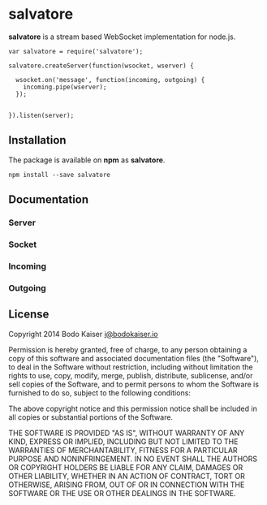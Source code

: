 # salvatore

**salvatore** is a stream based WebSocket implementation for node.js.

    var salvatore = require('salvatore');

    salvatore.createServer(function(wsocket, wserver) {

      wsocket.on('message', function(incoming, outgoing) {
        incoming.pipe(wserver);
      });


    }).listen(server);

## Installation

The package is available on **npm** as **salvatore**.

    npm install --save salvatore

## Documentation

### Server

### Socket

### Incoming

### Outgoing

## License

Copyright 2014 Bodo Kaiser <i@bodokaiser.io>

Permission is hereby granted, free of charge, to any person obtaining
a copy of this software and associated documentation files (the
"Software"), to deal in the Software without restriction, including
without limitation the rights to use, copy, modify, merge, publish,
distribute, sublicense, and/or sell copies of the Software, and to
permit persons to whom the Software is furnished to do so, subject to
the following conditions:

The above copyright notice and this permission notice shall be
included in all copies or substantial portions of the Software.

THE SOFTWARE IS PROVIDED "AS IS", WITHOUT WARRANTY OF ANY KIND,
EXPRESS OR IMPLIED, INCLUDING BUT NOT LIMITED TO THE WARRANTIES OF
MERCHANTABILITY, FITNESS FOR A PARTICULAR PURPOSE AND
NONINFRINGEMENT. IN NO EVENT SHALL THE AUTHORS OR COPYRIGHT HOLDERS BE
LIABLE FOR ANY CLAIM, DAMAGES OR OTHER LIABILITY, WHETHER IN AN ACTION
OF CONTRACT, TORT OR OTHERWISE, ARISING FROM, OUT OF OR IN CONNECTION
WITH THE SOFTWARE OR THE USE OR OTHER DEALINGS IN THE SOFTWARE.
